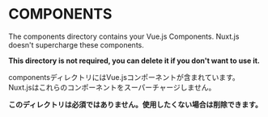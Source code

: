 # COMPONENTS

The components directory contains your Vue.js Components.
Nuxt.js doesn't supercharge these components.

**This directory is not required, you can delete it if you don't want to use it.**

componentsディレクトリにはVue.jsコンポーネントが含まれています。
Nuxt.jsはこれらのコンポーネントをスーパーチャージしません。

**このディレクトリは必須ではありません。使用したくない場合は削除できます。**